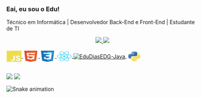 
### Eai, eu sou o Edu! 
Técnico em Informática | Desenvolvedor Back-End e Front-End | Estudante de TI

<div align="center">
  <a href="https://github.com/EduDiasEGD">
  <img height="180em" src="https://github-readme-stats.vercel.app/api?username=EduDiasEGD&show_icons=true&theme=tokyonight&include_all_commits=true&count_private=true"/>
  <img height="180em" src="https://github-readme-stats.vercel.app/api/top-langs/?username=EduDiasEGD&layout=compact&langs_count=7&theme=tokyonight"/>
</div>

<div style="display: inline_block"><br>
  <img align="center" alt="EduDiasEDG-Js" height="30" width="40" src="https://raw.githubusercontent.com/devicons/devicon/master/icons/javascript/javascript-plain.svg">
  <img align="center" alt="EduDiasEDG-HTML" height="30" width="40" src="https://raw.githubusercontent.com/devicons/devicon/master/icons/html5/html5-original.svg">
  <img align="center" alt="EduDiasEDG-CSS" height="30" width="40" src="https://raw.githubusercontent.com/devicons/devicon/master/icons/css3/css3-original.svg">
  <img align="center" alt="EduDiasEDG-React" height="30" width="40" src="https://raw.githubusercontent.com/devicons/devicon/master/icons/react/react-original.svg">
  <img align="center" alt="EduDiasEDG-Java" height="30" width="40" src="https://cdn.jsdelivr.net/gh/devicons/devicon/icons/java/java-original.svg">
  <img align="center" alt="EduDiasEDG-Python" height="30" width="40" src="https://raw.githubusercontent.com/devicons/devicon/master/icons/python/python-original.svg">
</div>

##

<div>
  <a href="https://www.linkedin.com/in/eduardo-gdias" target="_blank"><img src="https://img.shields.io/badge/-LinkedIn-%230077B5?style=for-the-badge&logo=linkedin&logoColor=white" target="_blank"></a> 
  <a href="mailto:eduardogdias.contato2021@gmail.com" target="_blank"><img src="https://img.shields.io/badge/Gmail-D14836?style=for-the-badge&logo=gmail&logoColor=white" target="_blank"></a>  
</div>

![Snake animation](https://github.com/EduDiasEGD/EduDiasEGD/blob/output/github-contribution-grid-snake.svg)

<!--
**EduDiasEGD/edudiasegd** is a ✨ _special_ ✨ repository because its `README.md` (this file) appears on your GitHub profile.

Here are some ideas to get you started:

- 🔭 I’m currently working on ...
- 🌱 I’m currently learning ...
- 👯 I’m looking to collaborate on ...
- 🤔 I’m looking for help with ...
- 💬 Ask me about ...
- 📫 How to reach me: ...
- 😄 Pronouns: ...
- ⚡ Fun fact: ...
-->

<!--
**EduDiasEGD/edudiasegd** is a ✨ _special_ ✨ repository because its `README.md` (this file) appears on your GitHub profile.

Here are some ideas to get you started:

- 🔭 I’m currently working on ...
- 🌱 I’m currently learning ...
- 👯 I’m looking to collaborate on ...
- 🤔 I’m looking for help with ...
- 💬 Ask me about ...
- 📫 How to reach me: ...
- 😄 Pronouns: ...
- ⚡ Fun fact: ...
-->
